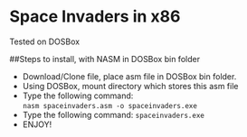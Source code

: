 # Space Invaders in x86

Tested on DOSBox

##Steps to install, with NASM in DOSBox bin folder
* Download/Clone file, place asm file in DOSBox bin folder.
* Using DOSBox, mount directory which stores this asm file
* Type the following command:	
	`nasm spaceinvaders.asm -o spaceinvaders.exe`
* Type the following command:
	`spaceinvaders.exe`
* ENJOY!
